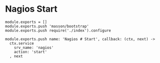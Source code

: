
# Nagios Start

    module.exports = []
    module.exports.push 'masson/bootstrap'
    module.exports.push require('./index').configure

    module.exports.push name: 'Nagios # Start', callback: (ctx, next) ->
      ctx.service
        srv_name: 'nagios'
        action: 'start'
      , next
